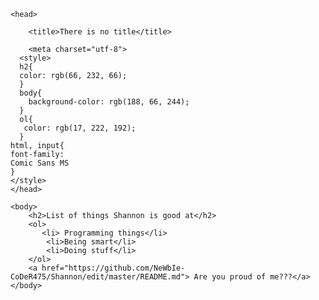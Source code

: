 <!DOCTYPE HTML>

<html>

    <head>

        <title>There is no title</title>

        <meta charset="utf-8">
      <style>
      h2{
      color: rgb(66, 232, 66);
      }
      body{
      	background-color: rgb(188, 66, 244);
      }
      ol{
       color: rgb(17, 222, 192);
      }
    html, input{
    font-family:
    Comic Sans MS
    }
    </style>
    </head>

    <body>
        <h2>List of things Shannon is good at</h2>
        <ol>
           <li> Programming things</li>
            <li>Being smart</li>
            <li>Doing stuff</li>
        </ol>
        <a href="https://github.com/NeWbIe-CoDeR475/Shannon/edit/master/README.md"> Are you proud of me???</a>
    </body>

</html>
